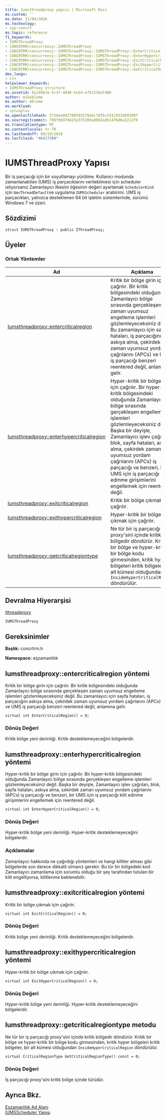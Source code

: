 ```yaml
---
title: Iumsthreadproxy yapısı | Microsoft Docs
ms.custom: ''
ms.date: 11/04/2016
ms.technology:
- cpp-concrt
ms.topic: reference
f1_keywords:
- IUMSThreadProxy
- CONCRTRM/concurrency::IUMSThreadProxy
- CONCRTRM/concurrency::IUMSThreadProxy::IUMSThreadProxy::EnterCriticalRegion
- CONCRTRM/concurrency::IUMSThreadProxy::IUMSThreadProxy::EnterHyperCriticalRegion
- CONCRTRM/concurrency::IUMSThreadProxy::IUMSThreadProxy::ExitCriticalRegion
- CONCRTRM/concurrency::IUMSThreadProxy::IUMSThreadProxy::ExitHyperCriticalRegion
- CONCRTRM/concurrency::IUMSThreadProxy::IUMSThreadProxy::GetCriticalRegionType
dev_langs:
- C++
helpviewer_keywords:
- IUMSThreadProxy structure
ms.assetid: 61c69b7e-5c37-4048-bcb4-e75c536afd86
author: mikeblome
ms.author: mblome
ms.workload:
- cplusplus
ms.openlocfilehash: 573bee042788f03278abc78fbc541c933d693907
ms.sourcegitcommit: 799f9b976623a375203ad8b2ad5147bd6a2212f0
ms.translationtype: MT
ms.contentlocale: tr-TR
ms.lasthandoff: 09/19/2018
ms.locfileid: "46417390"
---
```

# <a name="iumsthreadproxy-structure"></a>IUMSThreadProxy Yapısı

Bir iş parçacığı için bir soyutlamayı yürütme. Kullanıcı modunda zamanlanabilen (UMS) iş parçacıklarını verilebilmesi için scheduler istiyorsanız Zamanlayıcı ilkesini öğesinin değeri ayarlamak `SchedulerKind` için `UmsThreadDefault`ve uygulama `IUMSScheduler` arabirimi. UMS iş parçacıkları, yalnızca desteklenen 64 bit işletim sistemlerinde, sürümü Windows 7 ve üzeri.

## <a name="syntax"></a>Sözdizimi

```
struct IUMSThreadProxy : public IThreadProxy;
```

## <a name="members"></a>Üyeler

### <a name="public-methods"></a>Ortak Yöntemler

|Ad|Açıklama|
|----------|-----------------|
|[Iumsthreadproxy::entercriticalregion](#entercriticalregion)|Kritik bir bölge girin için çağrılır. Bir kritik bölgesindeki olduğunda Zamanlayıcı bölge sırasında gerçekleşen zaman uyumsuz engelleme işlemleri gözlemleyeceksiniz değil. Bu zamanlayıcı için sayfa hataları, iş parçacığını askıya alma, çekirdek zaman uyumsuz yordam çağrılarını (APCs) ve UMS iş parçacığı benzeri reentered değil, anlamına gelir.|
|[Iumsthreadproxy::enterhypercriticalregion](#enterhypercriticalregion)|Hyper-kritik bir bölge girin için çağrılır. Bir hyper-kritik bölgesindeki olduğunda Zamanlayıcı bölge sırasında gerçekleşen engelleme işlemleri gözlemleyeceksiniz değil. Başka bir deyişle, Zamanlayıcı işlev çağrıları, blok, sayfa hataları, askıya alma, çekirdek zaman uyumsuz yordam çağrılarını (APCs) iş parçacığı ve benzeri, bir UMS için iş parçacığı kilit edinme girişimlerini engellemek için reentered değil.|
|[Iumsthreadproxy::exitcriticalregion](#exitcriticalregion)|Kritik bir bölge çıkmak için çağrılır.|
|[Iumsthreadproxy::exithypercriticalregion](#exithypercriticalregion)|Hyper-kritik bir bölge çıkmak için çağrılır.|
|[Iumsthreadproxy::getcriticalregiontype](#getcriticalregiontype)|Ne tür bir iş parçacığı proxy'sini içinde kritik bölgedir döndürür. Kritik bir bölge ve hyper-kritik bir bölge kodu girmesinden, kritik hyper bölgeleri kritik bölgeler, bir alt kümesi olduğundan `InsideHyperCriticalRegion` döndürülür.|

## <a name="inheritance-hierarchy"></a>Devralma Hiyerarşisi

[Ithreadproxy](ithreadproxy-structure.md)

`IUMSThreadProxy`

## <a name="requirements"></a>Gereksinimler

**Başlık:** concrtrm.h

**Namespace:** eşzamanlılık

##  <a name="entercriticalregion"></a>  Iumsthreadproxy::entercriticalregion yöntemi

Kritik bir bölge girin için çağrılır. Bir kritik bölgesindeki olduğunda Zamanlayıcı bölge sırasında gerçekleşen zaman uyumsuz engelleme işlemleri gözlemleyeceksiniz değil. Bu zamanlayıcı için sayfa hataları, iş parçacığını askıya alma, çekirdek zaman uyumsuz yordam çağrılarını (APCs) ve UMS iş parçacığı benzeri reentered değil, anlamına gelir.

```
virtual int EnterCriticalRegion() = 0;
```

### <a name="return-value"></a>Dönüş Değeri

Kritik bölge yeni derinliği. Kritik desteklemeyeceğini bölgelerdir.

##  <a name="enterhypercriticalregion"></a>  Iumsthreadproxy::enterhypercriticalregion yöntemi

Hyper-kritik bir bölge girin için çağrılır. Bir hyper-kritik bölgesindeki olduğunda Zamanlayıcı bölge sırasında gerçekleşen engelleme işlemleri gözlemleyeceksiniz değil. Başka bir deyişle, Zamanlayıcı işlev çağrıları, blok, sayfa hataları, askıya alma, çekirdek zaman uyumsuz yordam çağrılarını (APCs) iş parçacığı ve benzeri, bir UMS için iş parçacığı kilit edinme girişimlerini engellemek için reentered değil.

```
virtual int EnterHyperCriticalRegion() = 0;
```

### <a name="return-value"></a>Dönüş Değeri

Hyper-kritik bölge yeni derinliği. Hyper-kritik desteklemeyeceğini bölgelerdir.

### <a name="remarks"></a>Açıklamalar

Zamanlayıcı hakkında ne çağırdığı yöntemleri ve hangi kilitler alması gibi bölgelerde son derece dikkatli olmanız gerekir. Bu tür bir bölgedeki kod Zamanlayıcı zamanlama için sorumlu olduğu bir şey tarafından tutulan bir kilit engelliyorsa, kilitlenme beklenebilir.

##  <a name="exitcriticalregion"></a>  Iumsthreadproxy::exitcriticalregion yöntemi

Kritik bir bölge çıkmak için çağrılır.

```
virtual int ExitCriticalRegion() = 0;
```

### <a name="return-value"></a>Dönüş Değeri

Kritik bölge yeni derinliği. Kritik desteklemeyeceğini bölgelerdir.

##  <a name="exithypercriticalregion"></a>  Iumsthreadproxy::exithypercriticalregion yöntemi

Hyper-kritik bir bölge çıkmak için çağrılır.

```
virtual int ExitHyperCriticalRegion() = 0;
```

### <a name="return-value"></a>Dönüş Değeri

Hyper-kritik bölge yeni derinliği. Hyper-kritik desteklemeyeceğini bölgelerdir.

##  <a name="getcriticalregiontype"></a>  Iumsthreadproxy::getcriticalregiontype metodu

Ne tür bir iş parçacığı proxy'sini içinde kritik bölgedir döndürür. Kritik bir bölge ve hyper-kritik bir bölge kodu girmesinden, kritik hyper bölgeleri kritik bölgeler, bir alt kümesi olduğundan `InsideHyperCriticalRegion` döndürülür.

```
virtual CriticalRegionType GetCriticalRegionType() const = 0;
```

### <a name="return-value"></a>Dönüş Değeri

İş parçacığı proxy'sini kritik bölge içinde türüdür.

## <a name="see-also"></a>Ayrıca Bkz.

[Eşzamanlılık Ad Alanı](concurrency-namespace.md)<br/>
[IUMSScheduler Yapısı](iumsscheduler-structure.md)
